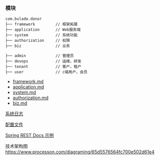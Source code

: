 ### 模块
```
com.bulade.donor
├── framework         // 框架拓展
├── application       // Web服务端
├── system            // 系统功能
├── authorization     // 权限
├── biz               // 业务

├── admin             // 管理员
├── devops            // 运维，研发
├── tenant            // 客户，租户
├── user              // c端用户，会员
```
* [framework.md](..%2F..%2Fbulade-donor-framework%2FREADME.md)
* [application.md](..%2F..%2Fbulade-donor-application%2FREADME.md)
* [system.md](..%2F..%2Fbulade-donor-system%2FREADME.md)
* [authorization.md](..%2F..%2Fbulade-donor-authorization%2FREADME.md)
* [biz.md](..%2F..%2Fbulade-donor-biz%2FREADME.md)

[系统日志](..%2Fconvention%2Flog.md)

[配置文件](ymlconfig.md)

[Spring REST Docs 示例](..%2F..%2Fbulade-donor-application%2Fsrc%2Fmain%2Fasciidoc%2Findex.adoc)

技术架构图
https://www.processon.com/diagraming/65d5576564fc700e502d61e4

